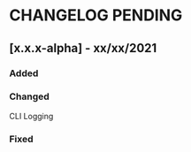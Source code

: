 CHANGELOG PENDING
=========

## [x.x.x-alpha] - xx/xx/2021

### Added

### Changed

CLI Logging

### Fixed
